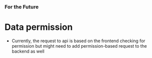 ### For the Future

# Data permission
- Currently, the request to api is based on the frontend checking for permission but might need to add permission-based request to the backend as well  
